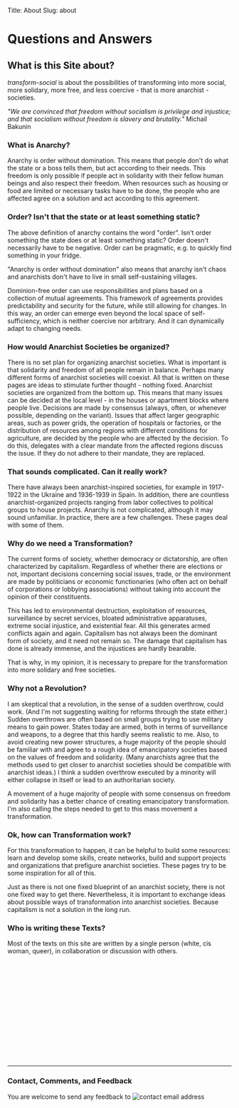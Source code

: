 Title: About
Slug: about

# Questions and Answers

## What is this Site about?

*transform-social* is about the possibilities of transforming into more social, more solidary, more free, and less coercive - that is more anarchist - societies.

*"We are convinced that freedom without socialism is privilege and injustice; and that socialism without freedom is slavery and brutality."*
Michail Bakunin

### What is Anarchy?

Anarchy is order without domination. This means that people don't do what the state or a boss tells them, but act according to their needs.
This freedom is only possible if people act in solidarity with their fellow human beings and also respect their freedom.
When resources such as housing or food are limited or necessary tasks have to be done,
the people who are affected agree on a solution and act according to this agreement.


### Order? Isn't that the state or at least something static?

The above definition of anarchy contains the word "order".
Isn't order something the state does or at least something static?
Order doesn't necessarily have to be negative.
Order can be pragmatic, e.g. to quickly find something in your fridge.

"Anarchy is order without domination" also means that anarchy isn't chaos
and anarchists don't have to live in small self-sustaining villages.

Dominion-free order can use responsibilities and plans based on a collection of mutual agreements.
This framework of agreements provides predictability and security for the future,
while still allowing for changes.
In this way, an order can emerge even beyond the local space of self-sufficiency,
which is neither coercive nor arbitrary. And it can dynamically adapt to changing needs.


### How would Anarchist Societies be organized?

There is no set plan for organizing anarchist societies.
What is important is that solidarity and freedom of all people remain in balance.
Perhaps many different forms of anarchist societies will coexist.
All that is written on these pages are ideas to stimulate further thought - nothing fixed.
Anarchist societies are organized from the bottom up.
This means that many issues can be decided at the local level - in the houses or apartment blocks where people live.
Decisions are made by consensus (always, often, or whenever possible, depending on the variant).
Issues that affect larger geographic areas, such as power grids, the operation of hospitals or factories, or the distribution of resources
among regions with different conditions for agriculture, are decided by the people who are affected by the decision.
To do this, delegates with a clear mandate from the affected regions discuss the issue.
If they do not adhere to their mandate, they are replaced.


### That sounds complicated. Can it really work?

There have always been anarchist-inspired societies, for example in 1917-1922 in the Ukraine and 1936-1939 in Spain.
In addition, there are countless anarchist-organized projects ranging from labor collectives
to political groups to house projects.
Anarchy is not complicated, although it may sound unfamiliar.
In practice, there are a few challenges. These pages deal with some of them.


### Why do we need a Transformation?

The current forms of society, whether democracy or dictatorship, are often characterized by capitalism.
Regardless of whether there are elections or not, important decisions concerning social issues,
trade, or the environment are made by politicians or economic functionaries
(who often act on behalf of corporations or lobbying associations)
without taking into account the opinion of their constituents.

This has led to environmental destruction, exploitation of resources, surveillance by secret services,
bloated administrative apparatuses, extreme social injustice, and existential fear.
All this generates armed conflicts again and again.
Capitalism has not always been the dominant form of society, and it need not remain so.
The damage that capitalism has done is already immense, and the injustices are hardly bearable.

That is why, in my opinion, it is necessary to prepare for the transformation
into more solidary and free societies.


### Why not a Revolution?

I am skeptical that a revolution, in the sense of a sudden overthrow, could work.
(And I'm not suggesting waiting for reforms through the state either.)
    Sudden overthrows are often based on small groups trying to use military means to gain power.
States today are armed, both in terms of surveillance and weapons, to a degree
that this hardly seems realistic to me.
Also, to avoid creating new power structures, a huge majority of the people should
be familiar with and agree to a rough idea of emancipatory societies
based on the values of freedom and solidarity.
(Many anarchists agree that the methods used to get closer to anarchist societies should be
compatible with anarchist ideas.)
I think a sudden overthrow executed by a minority will either collapse in itself or lead to
an authoritarian society.

A movement of a huge majority of people with some consensus on freedom and solidarity
has a better chance of creating emancipatory transformation. I'm also calling the steps needed to
get to this mass movement a transformation.


### Ok, how can Transformation work?

For this transformation to happen, it can be helpful to build some resources:
learn and develop some skills, create networks,
build and support projects and organizations that prefigure anarchist societies.
These pages try to be some inspiration for all of this.

Just as there is not one fixed blueprint of an anarchist society, there is not one fixed way to get there.
Nevertheless, it is important to exchange ideas about possible ways of transformation into
anarchist societies.
Because capitalism is not a solution in the long run.

### Who is writing these Texts?

Most of the texts on this site are written by a single person (white, cis woman, queer),
in collaboration or discussion with others.

<br>
<br>
<br>
<br>
<br>
<br>
<br>
<br>
<br>
<br>
<br>
<br>
<br>


---

### Contact, Comments, and Feedback

You are welcome to send any feedback to <img src="/documents/email.png" alt="contact email address">
